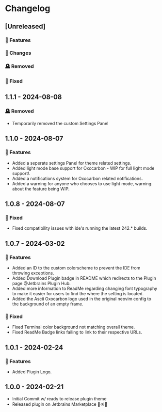 # Changelog

## [Unreleased]

### 🚀 Features

### 📝 Changes

### 🪦 Removed

### 🐛 Fixed

## 1.1.1 - 2024-08-08

### 🪦 Removed
- Temporarily removed the custom Settings Panel

## 1.1.0 - 2024-08-07

### 🚀 Features
- Added a seperate settings Panel for theme related settings.
- Added light mode base support for Oxocarbon - WIP for full light mode support!.
- Added a notifications system for Oxocarbon related notifications.
- Added a warning for anyone who chooses to use light mode, warning about the feature being WIP.

## 1.0.8 - 2024-08-07

### 🐛 Fixed
- Fixed compatibility issues with ide's running the latest 242.* builds.

## 1.0.7 - 2024-03-02

### 🚀 Features
- Added an ID to the custom colorscheme to prevent the IDE from throwing exceptions.
- Added Download Plugin badge in README which redirects to the Plugin page @Jetbrains Plugin Hub.
- Added more information to ReadMe regarding changing font typography to make it easier for users to find the where the setting is located.
- Added the Ascii Oxocarbon logo used in the original neovim config to the background of an empty frame.

### 🐛 Fixed
- Fixed Terminal color background not matching overall theme.
- Fixed ReadMe Badge links failing to link to their respective URLs.


## 1.0.1 - 2024-02-24

### 🚀 Features
- Added Plugin Logo.

## 1.0.0 - 2024-02-21
- Initial Commit w/ ready to release plugin theme
- Released plugin on Jetbrains Marketplace 🎉🪅🥳
